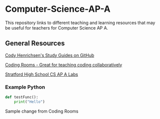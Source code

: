 # Computer-Science-AP-A
This repository links to different teaching and learning resources that may be useful for teachers for Computer Science AP A.

## General Resources ##
[Cody Henrichsen's Study Guides on GitHub](https://github.com/CodyHenrichsen-CTEC/Study_Resources/tree/main/Java)

[Coding Rooms - Great for teaching coding collaboratively](https://codingrooms.com)

[Stratford High School CS AP A Labs](https://github.com/StratfordHS-APCSA)


### Example Python
``` Python
def testFunc():
    print("Hello")
```

Sample change from Coding Rooms
